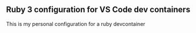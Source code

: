 ## Ruby 3 configuration for VS Code dev containers

This is my personal configuration for a ruby devcontainer

